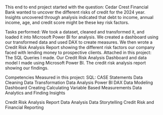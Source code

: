 This end to end project started with the question: Cedar Crest Financial Bank wanted to uncover the different risks of credit for the 2024 year.
Insights uncovered through analysis indicated that debt to income, annual income, age, and credit score might be these key risk factors.

Tasks performed:
	We took a dataset, cleaned and transformed it, and loaded it into Microsoft Power BI for analysis.
	We created a dashboard using our transformed data and used DAX to create measures.
	We then wrote a Credit Risk Analysis Report showing the different risk factors our company faced with lending money to prospective clients.
Attached in this project:
	The SQL Queries I made.
	Our Credit Risk Analysis Dashboard and data model I made using Microsoft Power BI.
	The credit risk analysis report showing our findings.

Competencies Measured in this project:
SQL:
	CASE Statements
	Data Cleaning
	Data Transformation
	Data Analysis
Power BI
	DAX
	Data Modeling
	Dashboard Creating
	Calculating Variable Based Measurements
	Data Analytics and Finding Insights
  
Credit Risk Analysis Report
Data Analysis
Data Storytelling
Credit Risk and Financial Reporting
